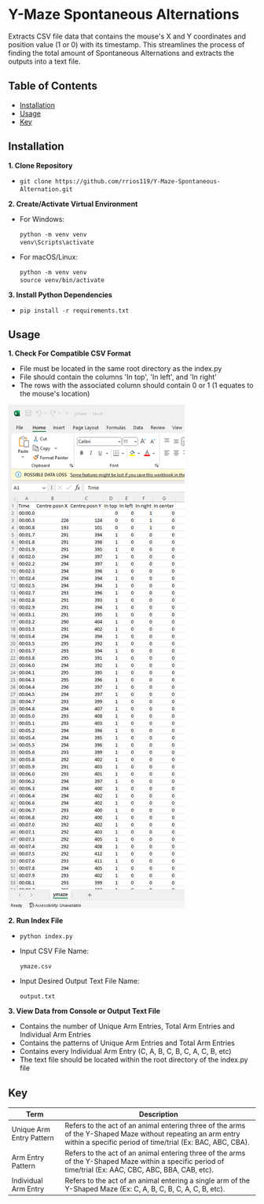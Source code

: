 # Y-Maze Spontaneous Alternations

Extracts CSV file data that contains the mouse's X and Y coordinates and position value (1 or 0) with its timestamp. This streamlines the process of finding the total amount of Spontaneous Alternations and extracts the outputs into a text file.

## Table of Contents

- [Installation](#installation)
- [Usage](#usage)
- [Key](#key)

## Installation

**1. Clone Repository**
- ```
  git clone https://github.com/rrios119/Y-Maze-Spontaneous-Alternation.git
  ```

**2. Create/Activate Virtual Environment**
- For Windows:
  ```
  python -m venv venv
  venv\Scripts\activate
  ```
- For macOS/Linux:
  ```
  python -m venv venv
  source venv/bin/activate
  ```

**3. Install Python Dependencies**
- ```
  pip install -r requirements.txt
  ```

## Usage

**1. Check For Compatible CSV Format**
- File must be located in the same root directory as the index.py
- File should contain the columns 'In top', 'In left', and 'In right'
- The rows with the associated column should contain 0 or 1 (1 equates to the mouse's location)

![Example CSV Excel File](example.png)

**2. Run Index File**
- ```
  python index.py
  ```
- Input CSV File Name:
  ```
  ymaze.csv
  ```
- Input Desired Output Text File Name:
  ```
  output.txt
  ```

**3. View Data from Console or Output Text File**
- Contains the number of Unique Arm Entries, Total Arm Entries and Individual Arm Entries
- Contains the patterns of Unique Arm Entries and Total Arm Entries 
- Contains every Individual Arm Entry (C, A, B, C, B, C, A, C, B, etc)
- The text file should be located within the root directory of the index.py file

## Key

| Term    | Description                                    |
|---------|------------------------------------------------|
| Unique Arm Entry Pattern | Refers to the act of an animal entering three of the arms of the Y-Shaped Maze without repeating an arm entry within a specific period of time/trial (Ex: BAC, ABC, CBA).  |
| Arm Entry Pattern | Refers to the act of an animal entering three of the arms of the Y-Shaped Maze within a specific period of time/trial (Ex: AAC, CBC, ABC, BBA, CAB, etc). |
| Individual Arm Entry  | Refers to the act of an animal entering a single arm of the Y-Shaped Maze (Ex: C, A, B, C, B, C, A, C, B, etc).  |